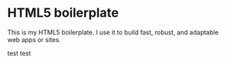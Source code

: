 # HTML5 boilerplate 
This is my HTML5 boilerplate. I use it to build fast, robust, and adaptable web apps or sites.


test
test